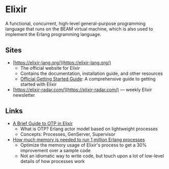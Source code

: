 # Elixir

A functional, concurrent, high-level general-purpose programming language that
runs on the BEAM virtual machine, which is also used to implement the Erlang
programming language.

## Sites

- [https://elixir-lang.org/](https://elixir-lang.org/)
  - The official website for Elixir
  - Contains the documentation, installation guide, and other resources
  - [Official Getting Started Guide](https://elixir-lang.org/getting-started/introduction.html):
    A comprehensive guide to getting started with Elixir
- [https://elixir-radar.com/](https://elixir-radar.com/) — weekly Elixir
  newsletter

## Links

- [A Brief Guide to OTP in Elixir](https://serokell.io/blog/elixir-otp-guide)
  - What is OTP? Erlang actor model based on lightweight processes
  - Concepts: Processes, GenServer, Supervisor
- [How much memory is needed to run 1 million Erlang processes](https://hauleth.dev/post/beam-process-memory-usage)
  - Optimize the memory usage of Elixir's process to get a 30% improvement over
    a sample code
  - Not an idiomatic way to write code, but touch upon a lot of low-level
    details of how processes work
